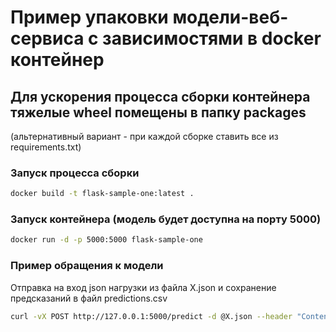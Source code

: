 # Пример упаковки модели-веб-сервиса с зависимостями в docker контейнер

## Для ускорения процесса сборки контейнера тяжелые wheel помещены в папку packages
(альтернативный вариант - при каждой сборке ставить все из requirements.txt)

### Запуск процесса сборки

```bash
docker build -t flask-sample-one:latest .
```

### Запуск контейнера (модель будет доступна на порту 5000)

```bash
docker run -d -p 5000:5000 flask-sample-one
```

### Пример обращения к модели
Отправка на вход json нагрузки из файла X.json и сохранение предсказаний в файл predictions.csv
```bash
curl -vX POST http://127.0.0.1:5000/predict -d @X.json --header "Content-Type: application/json" -o predictions.csv
```
